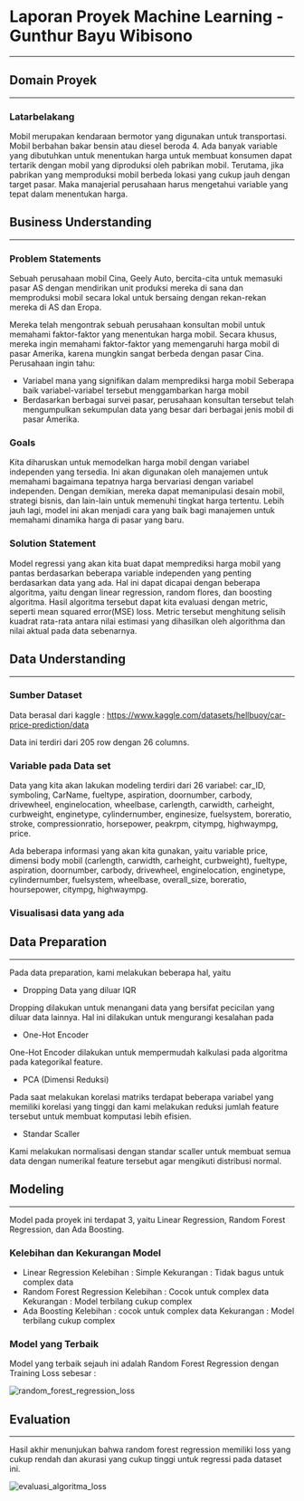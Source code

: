 # Laporan Proyek Machine Learning - Gunthur Bayu Wibisono

---

## Domain Proyek

---

### Latarbelakang
Mobil merupakan kendaraan bermotor yang digunakan untuk transportasi. Mobil berbahan bakar bensin atau diesel beroda 4. Ada banyak variable yang dibutuhkan untuk menentukan harga untuk membuat konsumen dapat tertarik dengan mobil yang diproduksi oleh pabrikan mobil. Terutama, jika pabrikan yang memproduksi mobil berbeda lokasi yang cukup jauh dengan target pasar. Maka manajerial perusahaan harus mengetahui variable yang tepat dalam menentukan harga.

## Business Understanding

---

### Problem Statements

Sebuah perusahaan mobil Cina, Geely Auto, bercita-cita untuk memasuki pasar AS dengan mendirikan unit produksi mereka di sana dan memproduksi mobil secara lokal untuk bersaing dengan rekan-rekan mereka di AS dan Eropa.

Mereka telah mengontrak sebuah perusahaan konsultan mobil untuk memahami faktor-faktor yang menentukan harga mobil. Secara khusus, mereka ingin memahami faktor-faktor yang memengaruhi harga mobil di pasar Amerika, karena mungkin sangat berbeda dengan pasar Cina. 
Perusahaan ingin tahu:
 * Variabel mana yang signifikan dalam memprediksi harga mobil
Seberapa baik variabel-variabel tersebut menggambarkan harga mobil
* Berdasarkan berbagai survei pasar, perusahaan konsultan tersebut telah mengumpulkan sekumpulan data yang besar dari berbagai jenis mobil di pasar Amerika.

### Goals

Kita diharuskan untuk memodelkan harga mobil dengan variabel independen yang tersedia. Ini akan digunakan oleh manajemen untuk memahami bagaimana tepatnya harga bervariasi dengan variabel independen. Dengan demikian, mereka dapat memanipulasi desain mobil, strategi bisnis, dan lain-lain untuk memenuhi tingkat harga tertentu. Lebih jauh lagi, model ini akan menjadi cara yang baik bagi manajemen untuk memahami dinamika harga di pasar yang baru.

### Solution Statement

Model regressi yang akan kita buat dapat memprediksi harga mobil yang pantas berdasarkan beberapa variable independen yang penting berdasarkan data yang ada. Hal ini dapat dicapai dengan beberapa algoritma, yaitu dengan linear regression, random flores, dan boosting algoritma. Hasil algoritma tersebut dapat kita evaluasi dengan metric, seperti mean squared error(MSE) loss. Metric tersebut menghitung selisih kuadrat rata-rata antara nilai estimasi yang dihasilkan oleh algorithma dan nilai aktual pada data sebenarnya.

## Data Understanding

---

### Sumber Dataset
Data berasal dari kaggle : https://www.kaggle.com/datasets/hellbuoy/car-price-prediction/data

Data ini terdiri dari 205 row dengan 26 columns. 

### Variable pada Data set

Data yang kita akan lakukan modeling terdiri dari 26 variabel: 
car_ID, symboling, CarName, fueltype, aspiration, doornumber, carbody, drivewheel,
enginelocation, wheelbase, carlength, carwidth, carheight, curbweight, enginetype,
cylindernumber, enginesize, fuelsystem, boreratio, stroke, compressionratio, horsepower,
peakrpm, citympg, highwaympg, price.

Ada beberapa informasi yang akan kita gunakan, yaitu variable price, dimensi body mobil (carlength, carwidth, carheight, curbweight), fueltype, aspiration, doornumber, carbody, drivewheel, enginelocation, enginetype, cylindernumber, fuelsystem, wheelbase, overall_size, boreratio, hoursepower, citympg, highwaympg.

### Visualisasi data yang ada

## Data Preparation

---

Pada data preparation, kami melakukan beberapa hal, yaitu 
* Dropping Data yang diluar IQR

Dropping dilakukan untuk menangani data yang bersifat pecicilan yang diluar data lainnya. Hal ini dilakukan untuk mengurangi kesalahan pada 

* One-Hot Encoder

One-Hot Encoder dilakukan untuk mempermudah kalkulasi pada algoritma pada kategorikal feature.

* PCA (Dimensi Reduksi)

Pada saat melakukan korelasi matriks terdapat beberapa variabel yang memiliki korelasi yang tinggi dan kami melakukan reduksi jumlah feature tersebut untuk membuat komputasi lebih efisien. 

* Standar Scaller

Kami melakukan normalisasi dengan standar scaller untuk membuat semua data dengan numerikal feature tersebut agar mengikuti distribusi normal.

## Modeling

---

Model pada proyek ini terdapat 3, yaitu Linear Regression, Random Forest Regression, dan Ada Boosting. 
### Kelebihan dan Kekurangan Model
* Linear Regression
Kelebihan : Simple
Kekurangan : Tidak bagus untuk complex data
* Random Forest Regression
Kelebihan : Cocok untuk complex data
Kekurangan : Model terbilang cukup complex
* Ada Boosting
Kelebihan : cocok untuk complex data
Kekurangan : Model terbilang cukup complex

### Model yang Terbaik

Model yang terbaik sejauh ini adalah Random Forest Regression dengan Training Loss sebesar : 

![random_forest_regression_loss]('')

## Evaluation

---

Hasil akhir menunjukan bahwa random forest regression memiliki loss yang cukup rendah dan akurasi yang cukup tinggi untuk regressi pada dataset ini.

![evaluasi_algoritma_loss]('')



